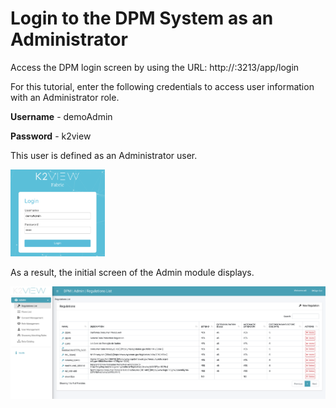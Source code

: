 # Login to the DPM System as an Administrator

Access the DPM login screen by using the URL: http://<your ip address>:3213/app/login

For this tutorial, enter the following credentials to access user information with an Administrator role.

**Username** - demoAdmin

**Password** - k2view

This user is defined as an Administrator user. 

<img src="/articles/demo_project/DPM_Demo_Project/images/01_DSAR_Login_Admin.png" width="30%" height="30%">

As a result, the initial screen of the Admin module displays. 
 
![image](/articles/demo_project/DPM_Demo_Project/images/01_DSAR_Regulation_list_screen.png)
